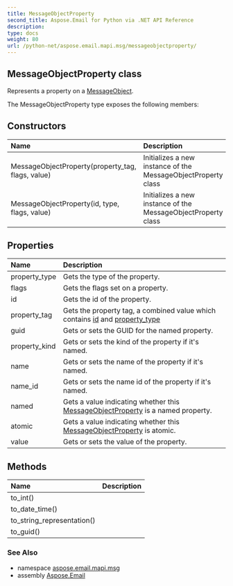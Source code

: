 ```yaml
---
title: MessageObjectProperty
second_title: Aspose.Email for Python via .NET API Reference
description: 
type: docs
weight: 80
url: /python-net/aspose.email.mapi.msg/messageobjectproperty/
---
```


## MessageObjectProperty class

Represents a property on a [MessageObject](/email/python-net/aspose.email.mapi.msg/messageobject/).

The MessageObjectProperty type exposes the following members:
## Constructors
| Name | Description |
| :- | :- |
|MessageObjectProperty(property_tag, flags, value)|Initializes a new instance of the MessageObjectProperty class|
|MessageObjectProperty(id, type, flags, value)|Initializes a new instance of the MessageObjectProperty class|
## Properties
| Name | Description |
| :- | :- |
|property_type|Gets the type of the property.|
|flags|Gets the flags set on  a property.|
|id|Gets the id of the property.|
|property_tag|Gets the property tag, a combined value which contains [id](/email/python-net/aspose.email.mapi.msg/messageobjectproperty/) and [property_type](/email/python-net/aspose.email.mapi.msg/messageobjectproperty/)|
|guid|Gets or sets the GUID for the named property.|
|property_kind|Gets or sets the kind of the property if it's named.|
|name|Gets or sets the name of the property if it's named.|
|name_id|Gets or sets the name id of the property if it's named.|
|named|Gets a value indicating whether this [MessageObjectProperty](/email/python-net/aspose.email.mapi.msg/messageobjectproperty/) is a named property.|
|atomic|Gets a value indicating whether this [MessageObjectProperty](/email/python-net/aspose.email.mapi.msg/messageobjectproperty/) is atomic.|
|value|Gets or sets the value of the property.|
## Methods
| Name | Description |
| :- | :- |
|to_int()|  |
|to_date_time()|  |
|to_string_representation()|  |
|to_guid()|  |

### See Also

* namespace [aspose.email.mapi.msg](/email/python-net/aspose.email.mapi.msg/)
* assembly [Aspose.Email](/email/python-net/)

